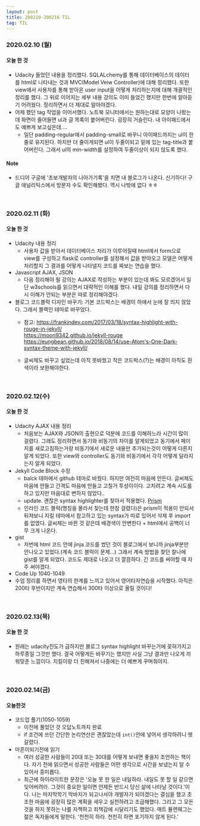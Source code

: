 ```yaml
---
layout: post
title: 200210-200216 TIL
tag: TIL
---
```


### 2020.02.10 (월)
#### 오늘 한 것
- Udacity 들었던 내용을 정리했다. SQLALchemy를 통해 데이터베이스의 데이터를 html로 나타내는 것과 MVC(Model Veiw Controller)에 대해 정리했다. 또한 view에서 사용자를 통해 받아온 user input을 어떻게 처리하는지에 대해 개괄적인 정리를 했다. 그 뒤로 이어지는 세부 내용 강의도 이미 들었긴 했지만 한번에 알아듣기 어려웠다. 정리하면서 더 제대로 알아야겠다.
- 어제 했던 tag 작업을 이어서했다. 노트북 모니터에서는 원하는대로 모양이 나왔는데 화면이 줄어들면 ul과 글 목록이 붙어버린다. 굉장히 거슬린다. 내 아이패드에서도 예쁘게 보고싶은데....
  - 일단 padding-regular에서 padding-small로 바꾸니 아이패드까지는 ul이 한줄로 유지된다. 하지만 더 줄이게되면 ul이 두줄이되고 밑에 있는 tag-title과 붙어버린다. 그래서 ul의 min-width를 설정하여 두줄이상이 되지 않도록 했다.
#### Note
- 드디어 구글에 '초보개발자의 나아가기록'을 치면 내 블로그가 나온다. 신기하다! 구글 애널리틱스에서 방문자 수도 확인해봤다. 역시 나밖에 없다 ㅎㅎ

<br>

### 2020.02.11 (화)
#### 오늘 한 것
- Udacity 내용 정리
  - 사용자 값을 받아서 데이터베이스 처리가 이루어질때 html에서 form으로 view를 구성하고 flask로 controller를 설정해서 값을 받아오고 모델은 어떻게 처리할지 그 결과를 어떻게 나타낼지 코드를 짜보는 연습을 했다.
- Javascript AJAX, JSON
  - 다음 정리해야 될 강의는 AJAX로 작성하는 부분이 있는데 봐도 모르겠어서 일단 w3schools를 읽으면서 대략적인 이해를 했다. 내일 강의를 정리하면서 다시 이해가 안되는 부분은 따로 정리해야겠다.
- 블로그 코드블럭 디자인 바꾸기: 기본 코드박스는 배경이 하얘서 눈에 잘 띄지 않았다. 그래서 블랙인 테마로 바꾸었다.
  - 참고: https://frankindev.com/2017/03/18/syntax-highlight-with-rouge-in-jekyll/ <br>
          https://moon9342.github.io/jekyll-rouge <br>
          https://eungbean.github.io/2018/08/14/use-Atom's-One-Dark-syntax-theme-with-jekyll/
  
  - 글씨체도 바꾸고 싶었는데 아직 못바꿨고 작은 코드박스(?)는 배경이 아직도 흰색이라 보완해야한다.          

<br>

### 2020.02.12(수)
#### 오늘 한 것
- Udacity AJAX 내용 정리
  - 처음보는 AJAX와 JSON의 출현으로 덕분에 코드를 이해하느라 시간이 많이 걸렸다. 그래도 정리하면서 동기와 비동기의 차이를 알게되었고 동기에서 페이지를 새로고침하는거랑 비동기에서 새로운 내용만 추가되는것이 어떻게 다른지 알게 되었다. 또한 view와 controller도 동기와 비동기에서 각각 어떻게 달라지는지 알게 되었다.
- Jekyll Code Block 수정
  - balck 테마에서 github 테마로 바꿨다. 하지만 여전히 마음에 안든다. 글씨체도 마음에 안들고 간격도 마음에 안들고 고칠거 투성이이다. 고치려고 계속 시도를 하고 있지만 마음대로 변하지 않았다..
  - update. 괜찮은 syntax highlighter를 찾아서 적용했다. [Prism](https://mycyberuniverse.com/replace-rouge-highlighter-prismjs-jekyll.html)
  - 인라인 코드 블럭(명칭을 몰라서 찾는데 한참 걸렸다)은 prism이 적용이 안되서 뒤져보니 지킬 테마에서 참고하고 있는 syntax가 따로 있어서 삭제 후 import를 없앴다. 글씨체는 바뀐 것 같은데 배경색이 안변한다 + html에서 공백이 너무 크게 나온다.
- gist
  - 저번에 html 코드 안에 jinja 코드를 썼던 것이 블로그에서 보니까 jinja부분만 안나오고 있었다.(계속 코드 블럭이 문제...) 그래서 계속 방법을 찾던 찰나에 gist를 알게 되었다. 코드도 제대로 나오고 더 깔끔하다. 긴 코드를 써야할 때 자주 써야겠다.
- Code Up 1040-1049
- 수업 정리를 하면서 영타의 한계를 느끼고 있어서 영어타자연습을 시작했다. 아직은 200타 후반이지만 계속 연습해서 300타 이상으로 올릴 것이다!

<br>

### 2020.02.13(목)
#### 오늘 한 것
- 원래는 udacity진도가 급하지만 블로그 syntax highlight 바꾸는거에 꽂혀가지고 하루종일 그것만 했다. 결국 어떻게든 바꾸기는 했지만 사실 그냥 결과만 나오게 끼워맞춘 느낌이다. 지킬이랑 더 친해져서 나중에는 더 예쁘게 꾸며줘야지.

<br>

### 2020.02.14(금)
#### 오늘한것
- 코드업 풀기(1050-1059)
  - 이전에 풀었던 것 오답노트까지 완료
  - if 조건에 쓰던 간단한 논리연산은 괜찮았는데 `int()`안에 넣어서 생각하려니 헷갈렸다.
- 마흔이되기전에 읽기
  - 여러 성공한 사람들이 20대 또는 30대를 어떻게 보내면 좋을지 조언하는 책이다. 자기 전에 읽으면서 성공한 사람들은 어떤 생각으로 시간을 보냈는지 알 수 있어서 흥미롭다.
  - 최근에 하이라이트한 문장은 '오늘 못 한 일은 내일하라. 내일도 못 할 일 같으면 잊어버려라. 그것이 중요한 일이면 언제든 반드시 당신 삶에 나타날 것이다.'이다. 나는 마지막학기 막바지가 되고나서야 개발자가 되야겠다는 결심을 했고 초조한 마음에 굉장히 많은 계획을 세우고 실천하려고 조급해했다. 그리고 그 모든 것을 하지 못하는 나를 자책하고 죄책감에 시달리기도 했었다. 매트 뮬렌웨그는 젊은 독자들에게 말한다. '천천히 하라. 천천히 하면 포기하지 않게 된다.'
